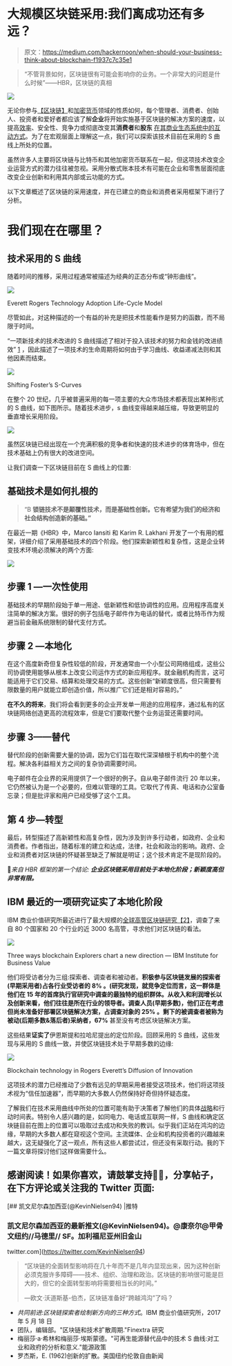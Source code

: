# 大规模区块链采用:我们离成功还有多远？

> 原文：<https://medium.com/hackernoon/when-should-your-business-think-about-blockchain-f1937c7c35e1>

> “不管背景如何，区块链很有可能会影响你的业务。一个非常大的问题是什么时候”——HBR，区块链的真相

![](img/76d092cfae70657180f733737c42e99b.png)

无论你参与[【区块链】](https://hackernoon.com/tagged/blockchain)和[加密货币](https://hackernoon.com/tagged/cryptocurrency)领域的性质如何，每个管理者、消费者、创始人、投资者和爱好者都应该了解**企业**将开始实施基于区块链的解决方案的速度，以提高[效率](https://hackernoon.com/the-security-token-thesis-4c5904761063)、安全性、竞争力或彻底改变其**消费者**和**股东** [在其商业生态系统中的互动方式](https://media.consensys.net/tokenwork-introducing-the-token-utility-canvas-tuc-9a1f32979dc0)。为了在宏观层面上理解这一点，我们可以探索该技术目前在采用的 S 曲线上所处的位置。

虽然许多人主要将区块链与比特币和其他加密货币联系在一起，但这项技术改变企业运营方式的潜力往往被忽视。采用分散式账本技术有可能在企业和零售层面彻底改变企业创新和利用其内部或云功能的方式。

以下文章概述了区块链的采用速度，并在已建立的商业和消费者采用框架下进行了分析。

# 我们现在在哪里？

## 技术采用的 S 曲线

随着时间的推移，采用过程通常被描述为经典的正态分布或“钟形曲线”。

![](img/263d5207106768f0e89d09ff4af14b7d.png)

Everett Rogers Technology Adoption Life-Cycle Model

尽管如此，对这种描述的一个有益的补充是把技术性能看作是努力的函数，而不局限于时间。

“一项新技术的技术改进的 S 曲线描述了相对于投入该技术的努力和金钱的改进绩效” [1](https://www.finextra.com/blogposting/13317/blockchain-and-the-technology-diffusion-cycle) ，因此描述了一项技术的生命周期将如何由于学习曲线、收益递减法则和其他因素而结束。

![](img/fade776fbf8ff235140523ea3c49fb6b.png)

Shifting Foster’s S-Curves

在整个 20 世纪，几乎被普遍采用的每一项主要的大众市场技术都表现出某种形式的 S 曲线，如下图所示。随着技术进步，s 曲线变得越来越压缩，导致更明显的垂直增长采用阶段。

![](img/d8c4ee40ed3bc78a8af4bcb59c4aea07.png)

虽然区块链已经出现在一个充满积极的竞争者和快速的技术进步的体育场中，但在技术基础上仍有很大的改进空间。

让我们调查一下区块链目前在 S 曲线上的位置:

## 基础技术是如何扎根的

> “B **锁链技术不是颠覆性技术，而是基础性创新。它有希望为我们的经济和社会结构创造新的基础。”**

在最近一期《HBR》中，Marco Iansiti 和 Karim R. Lakhani 开发了一个有用的框架，详细介绍了采用基础技术的四个阶段。他们探索新颖性和复杂性，这是企业转变技术环境必须解决的两个方面:

![](img/da982e80431bb405a63cea8c4fe15705.png)

## 步骤 1 —一次性使用

基础技术的早期阶段始于单一用途、低新颖性和低协调性的应用。应用程序高度关注简单的解决方案。很好的例子包括电子邮件作为电话的替代，或者比特币作为规避当前金融系统限制的替代支付方式。

## 步骤 2 —本地化

在这个高度新奇但复杂性较低的阶段，开发通常由一个小型公司网络组成，这些公司协调使用能够从根本上改变公司运作方式的新应用程序。就金融机构而言，这可能适用于它们交易、结算和处理交易的方式。这些创新“新颖度很高，但只需要有限数量的用户就能立即创造价值，所以推广它们还是相对容易的。”

**在不久的将来**，我们将会看到更多的企业开发单一用途的应用程序，通过私有的区块链网络创造更高的流程效率，但是它们要取代整个业务运营还需要时间。

## 步骤 3——替代

替代阶段的创新需要大量的协调，因为它们旨在取代深深植根于机构中的整个流程。解决各利益相关方之间的复杂协调需要时间。

电子邮件在企业界的采用提供了一个很好的例子。自从电子邮件流行 20 年以来，它仍然被认为是一个必要的，但难以管理的工具。它取代了传真、电话和办公室备忘录；但是批评家和用户已经受够了这个工具。

## 第 4 步—转型

最后，转型描述了高新颖性和高复杂性，因为涉及到许多行动者，如政府、企业和消费者。作者指出，随着标准的建立和达成，法律，社会和政治的影响。政府、企业和消费者对区块链的怀疑甚至缺乏了解就是明证；这个技术肯定不是现阶段的。

🤔*来自 HBR 框架的第一个结论:* ***企业区块链采用目前处于本地化阶段；新颖度高但非常有限。***

## IBM 最近的一项研究证实了本地化阶段

IBM 商业价值研究所最近进行了最大规模的[全球高管区块链研究](https://www-01.ibm.com/common/ssi/cgi-bin/ssialias?htmlfid=GBE03835USEN)[【2】](#_ftn1)，调查了来自 80 个国家和 20 个行业的近 3000 名高管，寻求他们对区块链的看法。

![](img/2a47a6a6f4720e745903277d02238ee8.png)

Three ways blockchain Explorers chart a new direction — IBM Institute for Business Value

他们将受访者分为三组:探索者、调查者和被动者。**积极参与区块链发展的探索者(早期采用者)**占各行业受访者的 **8%** 。(研究发现，就竞争定位而言，这一群体是他们在 15 年的首席执行官研究中调查的最独特的组织群体。从收入和利润增长以及创新来看，他们往往是所在行业的领导者。**调查人员(早期多数)**，他们正在考虑但尚未准备好部署区块链解决方案，占调查对象的 **25%** 。剩下的被调查者被称为**被动(后期多数&落后者)采纳者，67%** 甚至没有考虑区块链解决方案。

这些结果**证实了**伊恩斯提和拉哈尼提出的定位阶段。回顾采用的 S 曲线，这些发现与采用的 S 曲线一致，并使区块链技术处于早期多数的边缘:

![](img/fca0affe87693722ad94cf0781b74c46.png)

Blockchain technology in Rogers Everett’s Diffusion of Innovation

这项技术的潜力已经推动了少数有远见的早期采用者接受这项技术，他们将这项技术视为“信任加速器”，而早期的大多数人仍然保持好奇但持怀疑态度。

了解我们在技术采用曲线中所处的位置可能有助于决策者了解他们的具体[战略](https://link.springer.com/article/10.1186/s40854-016-0031-z)和行动时间表。特别令人感兴趣的是，如同电力、电话或互联网一样，S 曲线和确定区块链目前在图上的位置可以吸取过去成功和失败的教训。似乎我们正站在鸿沟的边缘，早期的大多数人都在窥视这个空间。主流媒体、企业和机构投资者的兴趣越来越大，这无疑强化了这一观点，所有这些人都尝试过，但还没有采取行动。我的下一篇文章将探讨他们这样做需要什么。

## 感谢阅读！如果你喜欢，请鼓掌支持👏🏻，分享帖子，在下方评论或关注我的 Twitter 页面:

[](https://twitter.com/KevinNielsen94) [## 凯文尼尔森加西亚(@KevinNielsen94) |推特

### 凯文尼尔森加西亚的最新推文(@KevinNielsen94)。@康奈尔@甲骨文纽约//马德里// SF。加利福尼亚州旧金山

twitter.com](https://twitter.com/KevinNielsen94) 

> “区块链的全面转型影响将在几十年而不是几年内显现出来，因为这种创新必须克服许多障碍——技术、组织、治理和政治。区块链的影响很可能是巨大的，但它的全面转型影响将需要相当长的时间。”
> 
> —欧文·沃道斯基-伯杰，区块链准备好“跨越鸿沟”了吗？

*   *共同前进:区块链探索者绘制新方向的三种方式*。IBM 商业价值研究所，2017 年 5 月 18 日
*   团队，编辑部。"区块链和技术扩散周期."Finextra 研究
*   梅丽莎·a·希林和梅丽莎·埃斯蒙德。"可再生能源替代品中的技术 S 曲线:对工业和政府的分析和意义."能源政策
*   罗杰斯，E. (1962)创新的扩散。美国纽约伦敦自由新闻